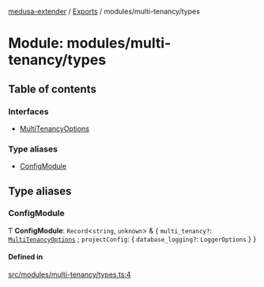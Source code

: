 [medusa-extender](../README.md) / [Exports](../modules.md) / modules/multi-tenancy/types

# Module: modules/multi-tenancy/types

## Table of contents

### Interfaces

- [MultiTenancyOptions](../interfaces/modules_multi_tenancy_types.MultiTenancyOptions.md)

### Type aliases

- [ConfigModule](modules_multi_tenancy_types.md#configmodule)

## Type aliases

### ConfigModule

Ƭ **ConfigModule**: `Record`<`string`, `unknown`\> & { `multi_tenancy?`: [`MultiTenancyOptions`](../interfaces/modules_multi_tenancy_types.MultiTenancyOptions.md) ; `projectConfig`: { `database_logging?`: `LoggerOptions`  }  }

#### Defined in

[src/modules/multi-tenancy/types.ts:4](https://github.com/adrien2p/medusa-extender/blob/d82f16b/src/modules/multi-tenancy/types.ts#L4)
